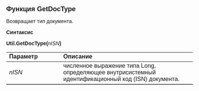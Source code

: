 <html>
<head>
<title>GetDocType</title>
</head>

<body>

<p><font size="4" face="Arial"><strong>Функция GetDocType</strong></font></p>

<p><font face="Arial">Возвращает тип документа.</font></p>

<p class="label"><font face="Arial"><b>Синтаксис</b></font></p>

<p><strong><font face="Arial">Util.GetDocType</font></strong><font face="Arial"><strong>(</strong><em>nISN</em><strong>)</strong></font></p>

<table border="1" cellPadding="5" cols="2" frame="below" rules="rows" id="table1">
  <tr vAlign="top">
    <td class="label" width="29%"><font face="Arial"><b>Параметр</b></font></td>
    <td class="label" width="71%"><font face="Arial"><strong>Описание</strong></font></td>
  </tr>
  <tr>
    <td width="29%"><font face="Arial"><em>nISN</em></font></td>
    <td width="71%"><font face="Arial">численное выражение типа Long, 
	определяющее внутрисистемный идентификационный код (ISN) документа.
    </font></td>
  </tr>
</table>

</body>
</html>
